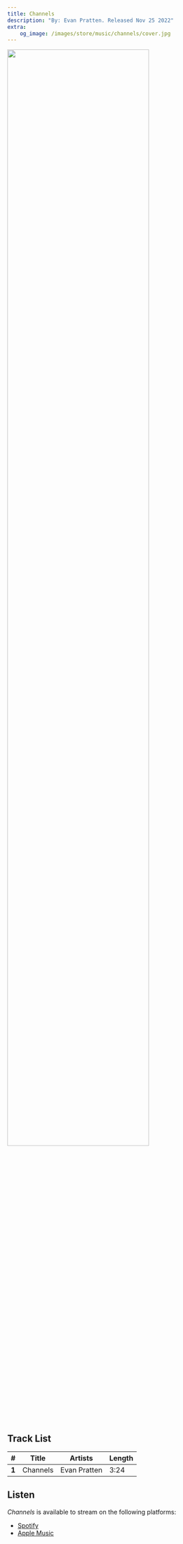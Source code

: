 ```yaml
---
title: Channels
description: "By: Evan Pratten. Released Nov 25 2022"
extra:
    og_image: /images/store/music/channels/cover.jpg
---
```


<img src="/images/music/channels/cover.jpg" style="width:80%">

## Track List

|   #   | Title    | Artists      | Length |
|:-----:|----------|--------------|--------|
| **1** | Channels | Evan Pratten | 3:24   |

## Listen

*Channels* is available to stream on the following platforms:

- [Spotify](https://open.spotify.com/album/25xzDOHs8fN5WQUSnww7kj)
- [Apple Music](https://music.apple.com/us/album/channels-single/1656473075)
